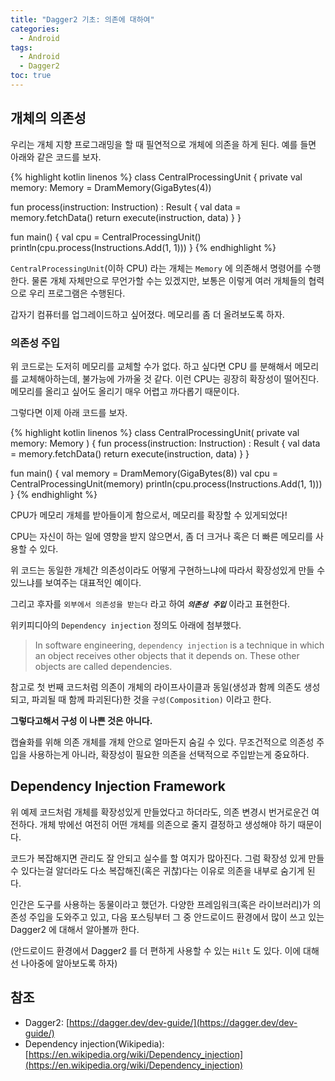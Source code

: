 ```yaml
---
title: "Dagger2 기초: 의존에 대하여"
categories:
  - Android
tags:
  - Android
  - Dagger2
toc: true
---
```


## 개체의 의존성
우리는 개체 지향 프로그래밍을 할 때 필연적으로 개체에 의존을 하게 된다. 예를 들면 아래와 같은 코드를 보자.

{% highlight kotlin linenos %}
class CentralProcessingUnit {
  private val memory: Memory = DramMemory(GigaBytes(4))

  fun process(instruction: Instruction) : Result {
    val data = memory.fetchData()
    return execute(instruction, data)
  }
}

fun main() {
  val cpu = CentralProcessingUnit()
  println(cpu.process(Instructions.Add(1, 1)))
}
{% endhighlight %}

`CentralProcessingUnit`(이하 CPU) 라는 개체는 `Memory` 에 의존해서 명령어를 수행한다. 물론 개체 자체만으로 무언가할 수는 있겠지만, 보통은 이렇게 여러 개체들의 협력으로 우리 프로그램은 수행된다.

갑자기 컴퓨터를 업그레이드하고 싶어졌다. 메모리를 좀 더 올려보도록 하자.

### 의존성 주입
위 코드로는 도저히 메모리를 교체할 수가 없다. 하고 싶다면 CPU 를 분해해서 메모리를 교체해아하는데, 불가능에 가까울 것 같다. 이런 CPU는 굉장히 확장성이 떨어진다. 메모리를 올리고 싶어도 올리기 매우 어렵고 까다롭기 때문이다.

그렇다면 이제 아래 코드를 보자.

{% highlight kotlin linenos %}
class CentralProcessingUnit(
  private val memory: Memory
) {
  fun process(instruction: Instruction) : Result {
    val data = memory.fetchData()
    return execute(instruction, data)
  }
}

fun main() {
  val memory = DramMemory(GigaBytes(8))
  val cpu = CentralProcessingUnit(memory)
  println(cpu.process(Instructions.Add(1, 1)))
}
{% endhighlight %}

CPU가 메모리 개체를 받아들이게 함으로서, 메모리를 확장할 수 있게되었다! 

CPU는 자신이 하는 일에 영향을 받지 않으면서, 좀 더 크거나 혹은 더 빠른 메모리를 사용할 수 있다.

위 코드는 동일한 개체간 의존성이라도 어떻게 구현하느냐에 따라서 확장성있게 만들 수 있느냐를 보여주는 대표적인 예이다.

그리고 후자를 `외부에서 의존성을 받는다` 라고 하여 _**`의존성 주입`**_ 이라고 표현한다.

위키피디아의 `Dependency injection` 정의도 아래에 첨부했다.

> In software engineering, `dependency injection` is a technique in which an object receives other objects that it depends on. These other objects are called dependencies.

참고로 첫 번째 코드처럼 의존이 개체의 라이프사이클과 동일(생성과 함께 의존도 생성되고, 파괴될 때 함께 파괴된다)한 것을 `구성(Composition)` 이라고 한다.

**그렇다고해서 구성 이 나쁜 것은 아니다.** 

캡슐화를 위해 의존 개체를 개체 안으로 얼마든지 숨길 수 있다. 무조건적으로 의존성 주입을 사용하는게 아니라, 확장성이 필요한 의존을 선택적으로 주입받는게 중요하다.

## Dependency Injection Framework
위 예제 코드처럼 개체를 확장성있게 만들었다고 하더라도, 의존 변경시 번거로운건 여전하다. 개체 밖에선 여전히 어떤 개체를 의존으로 줄지 결정하고 생성해야 하기 때문이다.

코드가 복잡해지면 관리도 잘 안되고 실수를 할 여지가 많아진다. 그럼 확장성 있게 만들 수 있다는걸 알더라도 다소 복잡해진(혹은 귀찮)다는 이유로 의존을 내부로 숨기게 된다.

인간은 도구를 사용하는 동물이라고 했던가. 다양한 프레임워크(혹은 라이브러리)가 의존성 주입을 도와주고 있고, 다음 포스팅부터 그 중 안드로이드 환경에서 많이 쓰고 있는 Dagger2 에 대해서 알아볼까 한다.

(안드로이드 환경에서 Dagger2 를 더 편하게 사용할 수 있는 `Hilt` 도 있다. 이에 대해선 나아중에 알아보도록 하자)

## 참조
- Dagger2: [https://dagger.dev/dev-guide/](https://dagger.dev/dev-guide/)
- Dependency injection(Wikipedia): [https://en.wikipedia.org/wiki/Dependency_injection](https://en.wikipedia.org/wiki/Dependency_injection)